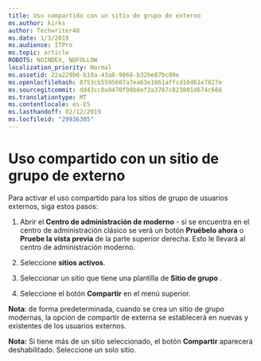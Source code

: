 ```yaml
---
title: Uso compartido con un sitio de grupo de externo
ms.author: kirks
author: Techwriter40
ms.date: 1/3/2019
ms.audience: ITPro
ms.topic: article
ROBOTS: NOINDEX, NOFOLLOW
localization_priority: Normal
ms.assetid: 22a229b6-b18a-43a8-9868-b32be87bc09e
ms.openlocfilehash: 8753cb5595607a7ea63e1861affcd16d61e7827e
ms.sourcegitcommit: dd43cc0a9470f98b8ef2a3787c823801d674c666
ms.translationtype: MT
ms.contentlocale: es-ES
ms.lasthandoff: 02/12/2019
ms.locfileid: "29936305"
---
```

# <a name="external-sharing-with-a-team-site"></a>Uso compartido con un sitio de grupo de externo

Para activar el uso compartido para los sitios de grupo de usuarios externos, siga estos pasos: 
  
1. Abrir el **Centro de administración de moderno** - si se encuentra en el centro de administración clásico se verá un botón **Pruébelo ahora** o **Pruebe la vista previa** de la parte superior derecha. Esto le llevará al centro de administración moderno. 
  
2. Seleccione **sitios activos**. 
  
3. Seleccionar un sitio que tiene una plantilla de **Sitio de grupo** . 
  
4. Seleccione el botón **Compartir** en el menú superior. 
  
 **Nota**: de forma predeterminada, cuando se crea un sitio de grupo modernas, la opción de compartir de externa se establecerá en nuevas y existentes de los usuarios externos. 
  
 **Nota:** Si tiene más de un sitio seleccionado, el botón **Compartir** aparecerá deshabilitado. Seleccione un solo sitio. 
  

